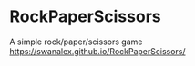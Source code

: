 # RockPaperScissors
A simple rock/paper/scissors game
<br>
https://swanalex.github.io/RockPaperScissors/
